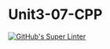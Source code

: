 # Unit3-07-CPP
[![GitHub's Super Linter](https://github.com/ICS3UPROGRAMMINGALEXDM/Unit3-07-CPP/workflows/GitHub's%20Super%20Linter/badge.svg)](https://github.com/ICS3UPROGRAMMINGALEXDM/Unit3-07-CPP/actions)
